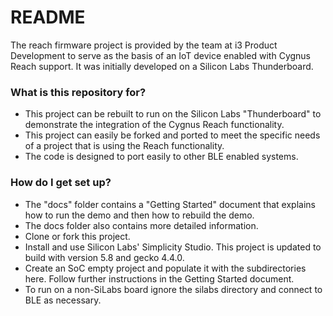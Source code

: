 # README

The reach firmware project is provided by the team at i3 Product Development to serve as the basis of an IoT device enabled with Cygnus Reach support.  It was initially developed on a Silicon Labs Thunderboard.

### What is this repository for?

* This project can be rebuilt to run on the Silicon Labs "Thunderboard" to demonstrate the integration of the Cygnus Reach functionality.
* This project can easily be forked and ported to meet the specific needs of a project that is using the Reach functionality.  
* The code is designed to port easily to other BLE enabled systems.

### How do I get set up?

* The "docs" folder contains a "Getting Started" document that explains how to run the demo and then how to rebuild the demo.
* The docs folder also contains more detailed information.
* Clone or fork this project.
* Install and use Silicon Labs' Simplicity Studio.  This project is updated to build with version 5.8 and gecko 4.4.0.
* Create an SoC empty project and populate it with the subdirectories here.  Follow further instructions in the Getting Started document.
* To run on a non-SiLabs board ignore the silabs directory and connect to BLE as necessary.

# 